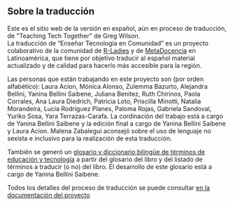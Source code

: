 ## Sobre la traducción

Este es el sitio web de la versión en español, aún en proceso de traducción, de "Teaching Tech Together" de Greg Wilson.  
La traducción de “Enseñar Tecnología en Comunidad” es un proyecto colaborativo de la comunidad de [R-Ladies](https://rladies.org/) y de [MetaDocencia](https://www.metadocencia.org/) en Latinoamérica, 
que tiene por objetivo traducir al español material actualizado y de calidad para hacerlo más accesible para la región.

Las personas que están trabajando en este proyecto son (por orden alfabético): Laura Acion, Mónica Alonso, Zulemma Bazurto, Alejandra Bellini, Yanina Bellini Saibene,
Juliana Benitez, Ruth Chirinos, Paola Corrales, Ana Laura Diedrich, Patricia Loto, Priscilla Minotti, Natalia Morandeira, Lucia Rodríguez Planes, Paloma Rojas,
Gabriela Sandoval, Yuriko Sosa, Yara Terrazas-Carafa.  La cordinación del trabajo está a cargo de Yanina Bellini Saibene y la edición final a cargo de Yanina Bellini Saibene y Laura Acion.
Malena Zabalegui aconsejó sobre el uso de lenguaje no sexista e inclusivo para la realización de esta traducción.

También se generó un [glosario y diccionario bilingüe de términos de educación y tecnología](https://yabellini.shinyapps.io/T3Glossary/) a partir del glosario del libro y del listado de términos a traducir (o no) del libro.  El desarrollo de este glosario está a cargo de Yanina Bellini Saibene.

Todos los detalles del proceso de traducción se puede consultar [en la documentación del proyecto](https://github.com/gvwilson/teachtogether.tech/blob/master/es/README.md)
